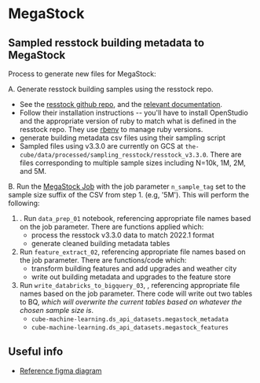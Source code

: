 # MegaStock

## Sampled resstock building metadata to MegaStock

Process to generate new files for MegaStock:

A. Generate resstock building samples using the resstock repo. 
   - See the [resstock github repo](https://github.com/NREL/resstock/tree/develop?tab=readme-ov-file), and the [relevant documentation](https://resstock.readthedocs.io/en/latest/basic_tutorial/architecture.html#sampling).
   - Follow their installation instructions -- you'll have to install OpenStudio and the appropriate version of ruby to match what is defined in the resstock repo. They use [rbenv](https://github.com/rbenv/rbenv#readme) to manage ruby versions.
   - generate building metadata csv files using their sampling script
   - Sampled files using v3.3.0 are currently on GCS at `the-cube/data/processed/sampling_resstock/resstock_v3.3.0`. There are files corresponding to multiple sample sizes including N=10k, 1M, 2M, and 5M.

B. Run the [MegaStock Job](https://4617764665359845.5.gcp.databricks.com/jobs/724743198057405?o=4617764665359845) with the job parameter `n_sample_tag` set to the sample size suffix of the CSV from step 1. (e.g, '5M'). This will perform the following: 

1. . Run `data_prep_01` notebook, referencing appropriate file names based on the job parameter. There are functions applied which:
     - process the resstock v3.3.0 data to match 2022.1 format
     - generate cleaned building metadata tables
2. Run `feature_extract_02`, referencing appropriate file names based on the job parameter. There are functions/code which:
     - transform building features and add upgrades and weather city
     - write out building metadata and upgrades to the feature store
3. Run `write_databricks_to_bigquery_03`, , referencing appropriate file names based on the job parameter. There code will write out two tables to BQ, *which will overwrite the current tables based on whatever the chosen sample size is*. 
      - `cube-machine-learning.ds_api_datasets.megastock_metadata`
      - `cube-machine-learning.ds_api_datasets.megastock_features`


## Useful info
- [Reference figma diagram](https://www.figma.com/board/HbgKjS4P6tHGDLmz84fxTK/SuMo%2FDoyho?node-id=9-429&node-type=section&t=UCFHhbgvIyBZKoQM-0)